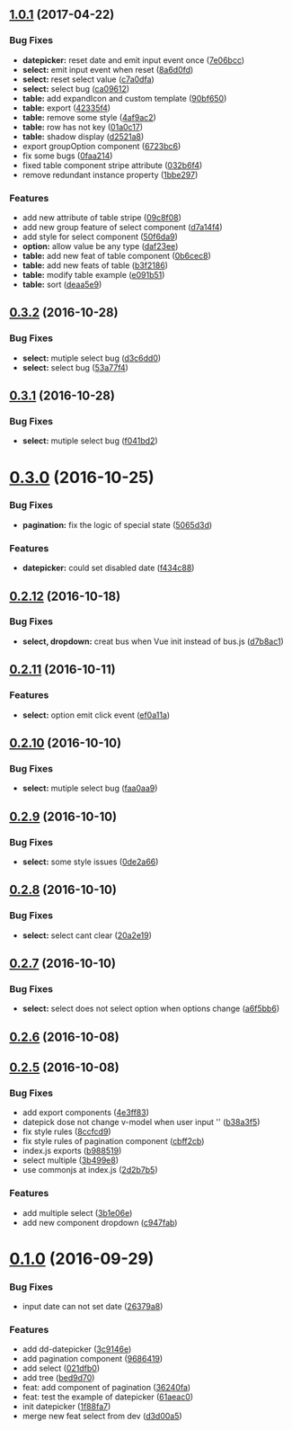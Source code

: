 <a name="1.0.1"></a>
## [1.0.1](http://test.eluying.com:91/frontend/dd-vue-component/compare/v0.3.2...v1.0.1) (2017-04-22)


### Bug Fixes

* **datepicker:** reset date and emit input event once ([7e06bcc](http://test.eluying.com:91/frontend/dd-vue-component/commits/7e06bcc))
* **select:** emit input event when reset ([8a6d0fd](http://test.eluying.com:91/frontend/dd-vue-component/commits/8a6d0fd))
* **select:** reset select value ([c7a0dfa](http://test.eluying.com:91/frontend/dd-vue-component/commits/c7a0dfa))
* **select:** select bug ([ca09612](http://test.eluying.com:91/frontend/dd-vue-component/commits/ca09612))
* **table:** add expandIcon and custom template ([90bf650](http://test.eluying.com:91/frontend/dd-vue-component/commits/90bf650))
* **table:** export ([42335f4](http://test.eluying.com:91/frontend/dd-vue-component/commits/42335f4))
* **table:** remove some style ([4af9ac2](http://test.eluying.com:91/frontend/dd-vue-component/commits/4af9ac2))
* **table:** row has not key ([01a0c17](http://test.eluying.com:91/frontend/dd-vue-component/commits/01a0c17))
* **table:** shadow display ([d2521a8](http://test.eluying.com:91/frontend/dd-vue-component/commits/d2521a8))
* export groupOption component ([6723bc6](http://test.eluying.com:91/frontend/dd-vue-component/commits/6723bc6))
* fix some bugs ([0faa214](http://test.eluying.com:91/frontend/dd-vue-component/commits/0faa214))
* fixed table component stripe attribute ([032b6f4](http://test.eluying.com:91/frontend/dd-vue-component/commits/032b6f4))
* remove redundant instance property ([1bbe297](http://test.eluying.com:91/frontend/dd-vue-component/commits/1bbe297))


### Features

* add new attribute of table stripe ([09c8f08](http://test.eluying.com:91/frontend/dd-vue-component/commits/09c8f08))
* add new group feature of select component ([d7a14f4](http://test.eluying.com:91/frontend/dd-vue-component/commits/d7a14f4))
* add style for select component ([50f6da9](http://test.eluying.com:91/frontend/dd-vue-component/commits/50f6da9))
* **option:** allow value be any type ([daf23ee](http://test.eluying.com:91/frontend/dd-vue-component/commits/daf23ee))
* **table:** add new feat of table component ([0b6cec8](http://test.eluying.com:91/frontend/dd-vue-component/commits/0b6cec8))
* **table:** add new feats of table ([b3f2186](http://test.eluying.com:91/frontend/dd-vue-component/commits/b3f2186))
* **table:** modify table example ([e091b51](http://test.eluying.com:91/frontend/dd-vue-component/commits/e091b51))
* **table:** sort ([deaa5e9](http://test.eluying.com:91/frontend/dd-vue-component/commits/deaa5e9))



<a name="0.3.2"></a>
## [0.3.2](http://test.eluying.com:91/frontend/dd-vue-component/compare/v0.3.1...v0.3.2) (2016-10-28)


### Bug Fixes

* **select:** mutiple select bug ([d3c6dd0](http://test.eluying.com:91/frontend/dd-vue-component/commits/d3c6dd0))
* **select:** select bug ([53a77f4](http://test.eluying.com:91/frontend/dd-vue-component/commits/53a77f4))



<a name="0.3.1"></a>
## [0.3.1](http://test.eluying.com:91/frontend/dd-vue-component/compare/v0.3.0...v0.3.1) (2016-10-28)


### Bug Fixes

* **select:** mutiple select bug ([f041bd2](http://test.eluying.com:91/frontend/dd-vue-component/commits/f041bd2))



<a name="0.3.0"></a>
# [0.3.0](http://test.eluying.com:91/frontend/dd-vue-component/compare/v0.2.12...v0.3.0) (2016-10-25)


### Bug Fixes

* **pagination:** fix the logic of special state ([5065d3d](http://test.eluying.com:91/frontend/dd-vue-component/commits/5065d3d))


### Features

* **datepicker:** could set disabled date ([f434c88](http://test.eluying.com:91/frontend/dd-vue-component/commits/f434c88))



<a name="0.2.12"></a>
## [0.2.12](http://test.eluying.com:91/frontend/dd-vue-component/compare/v0.2.11...v0.2.12) (2016-10-18)


### Bug Fixes

* **select, dropdown:** creat bus when Vue init instead of bus.js ([d7b8ac1](http://test.eluying.com:91/frontend/dd-vue-component/commits/d7b8ac1))



<a name="0.2.11"></a>
## [0.2.11](http://test.eluying.com:91/frontend/dd-vue-component/compare/v0.2.10...v0.2.11) (2016-10-11)


### Features

* **select:** option emit click event ([ef0a11a](http://test.eluying.com:91/frontend/dd-vue-component/commits/ef0a11a))



<a name="0.2.10"></a>
## [0.2.10](http://test.eluying.com:91/frontend/dd-vue-component/compare/v0.2.9...v0.2.10) (2016-10-10)


### Bug Fixes

* **select:** mutiple select bug ([faa0aa9](http://test.eluying.com:91/frontend/dd-vue-component/commits/faa0aa9))



<a name="0.2.9"></a>
## [0.2.9](http://test.eluying.com:91/frontend/dd-vue-component/compare/v0.2.8...v0.2.9) (2016-10-10)


### Bug Fixes

* **select:** some style issues ([0de2a66](http://test.eluying.com:91/frontend/dd-vue-component/commits/0de2a66))



<a name="0.2.8"></a>
## [0.2.8](http://test.eluying.com:91/frontend/dd-vue-component/compare/v0.2.7...v0.2.8) (2016-10-10)


### Bug Fixes

* **select:** select cant clear ([20a2e19](http://test.eluying.com:91/frontend/dd-vue-component/commits/20a2e19))



<a name="0.2.7"></a>
## [0.2.7](http://test.eluying.com:91/frontend/dd-vue-component/compare/v0.2.6...v0.2.7) (2016-10-10)


### Bug Fixes

* **select:** select does not select option when options change ([a6f5bb6](http://test.eluying.com:91/frontend/dd-vue-component/commits/a6f5bb6))



<a name="0.2.6"></a>
## [0.2.6](http://test.eluying.com:91/frontend/dd-vue-component/compare/v0.2.5...v0.2.6) (2016-10-08)



<a name="0.2.5"></a>
## [0.2.5](http://test.eluying.com:91/frontend/dd-vue-component/compare/v0.1.0...v0.2.5) (2016-10-08)


### Bug Fixes

* add export components ([4e3ff83](http://test.eluying.com:91/frontend/dd-vue-component/commits/4e3ff83))
* datepick dose not change v-model when user input '' ([b38a3f5](http://test.eluying.com:91/frontend/dd-vue-component/commits/b38a3f5))
* fix style rules ([8ccfcd9](http://test.eluying.com:91/frontend/dd-vue-component/commits/8ccfcd9))
* fix style rules of pagination component ([cbff2cb](http://test.eluying.com:91/frontend/dd-vue-component/commits/cbff2cb))
* index.js exports ([b988519](http://test.eluying.com:91/frontend/dd-vue-component/commits/b988519))
* select multiple ([3b499e8](http://test.eluying.com:91/frontend/dd-vue-component/commits/3b499e8))
* use commonjs at index.js ([2d2b7b5](http://test.eluying.com:91/frontend/dd-vue-component/commits/2d2b7b5))


### Features

* add multiple select ([3b1e06e](http://test.eluying.com:91/frontend/dd-vue-component/commits/3b1e06e))
* add new component dropdown ([c947fab](http://test.eluying.com:91/frontend/dd-vue-component/commits/c947fab))



<a name="0.1.0"></a>
# [0.1.0](http://test.eluying.com:91/frontend/dd-vue-component/compare/1f88fa7...v0.1.0) (2016-09-29)


### Bug Fixes

* input date can not set date ([26379a8](http://test.eluying.com:91/frontend/dd-vue-component/commits/26379a8))


### Features

* add dd-datepicker ([3c9146e](http://test.eluying.com:91/frontend/dd-vue-component/commits/3c9146e))
* add pagination component ([9686419](http://test.eluying.com:91/frontend/dd-vue-component/commits/9686419))
* add select ([021dfb0](http://test.eluying.com:91/frontend/dd-vue-component/commits/021dfb0))
* add tree ([bed9d70](http://test.eluying.com:91/frontend/dd-vue-component/commits/bed9d70))
* feat: add component of pagination ([36240fa](http://test.eluying.com:91/frontend/dd-vue-component/commits/36240fa))
* feat: test the example of datepicker ([61aeac0](http://test.eluying.com:91/frontend/dd-vue-component/commits/61aeac0))
* init datepicker ([1f88fa7](http://test.eluying.com:91/frontend/dd-vue-component/commits/1f88fa7))
* merge new feat select from dev ([d3d00a5](http://test.eluying.com:91/frontend/dd-vue-component/commits/d3d00a5))



